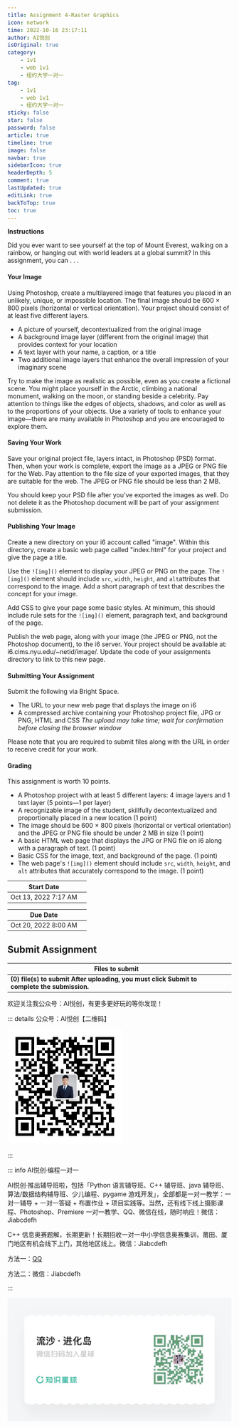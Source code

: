 ```yaml
---
title: Assignment 4-Raster Graphics
icon: network
time: 2022-10-16 23:17:11
author: AI悦创
isOriginal: true
category: 
    - 1v1
    - web 1v1
    - 纽约大学一对一
tag:
    - 1v1
    - web 1v1
    - 纽约大学一对一
sticky: false
star: false
password: false
article: true
timeline: true
image: false
navbar: true
sidebarIcon: true
headerDepth: 5
comment: true
lastUpdated: true
editLink: true
backToTop: true
toc: true
---
```


**Instructions**

Did you ever want to see yourself at the top of Mount Everest, walking on a rainbow, or hanging out with world leaders at a global summit? In this assignment, you can . . .

#### Your Image

Using Photoshop, create a multilayered image that features you placed in an unlikely, unique, or impossible location. The final image should be 600 × 800 pixels (horizontal or vertical orientation). Your project should consist of at least five different layers.

-   A picture of yourself, decontextualized from the original image
-   A background image layer (different from the original image) that provides context for your location
-   A text layer with your name, a caption, or a title
-   Two additional image layers that enhance the overall impression of your imaginary scene

Try to make the image as realistic as possible, even as you create a fictional scene. You might place yourself in the Arctic, climbing a national monument, walking on the moon, or standing beside a celebrity. Pay attention to things like the edges of objects, shadows, and color as well as to the proportions of your objects. Use a variety of tools to enhance your image—there are many available in Photoshop and you are encouraged to explore them.

#### Saving Your Work

Save your original project file, layers intact, in Photoshop (PSD) format. Then, when your work is complete, export the image as a JPEG or PNG file for the Web. Pay attention to the file size of your exported images, that they are suitable for the web. The JPEG or PNG file should be less than 2 MB.

You should keep your PSD file after you've exported the images as well. Do not delete it as the Photoshop document will be part of your assignment submission.

#### Publishing Your Image

Create a new directory on your i6 account called "image". Within this directory, create a basic web page called "index.html" for your project and give the page a title.

Use the `![img]()` element to display your JPEG or PNG on the page. The `![img]()` element should include `src`, `width`, `height`, and `alt`attributes that correspond to the image. Add a short paragraph of text that describes the concept for your image.

Add CSS to give your page some basic styles. At minimum, this should include rule sets for the `![img]()` element, paragraph text, and background of the page.

Publish the web page, along with your image (the JPEG or PNG, not the Photoshop document), to the i6 server. Your project should be available at: i6.cims.nyu.edu/~netid/image/. Update the code of your assignments directory to link to this new page.

#### Submitting Your Assignment

Submit the following via Bright Space. 

-   The URL to your new web page that displays the image on i6
-   A compressed archive containing your Photoshop project file, JPG or PNG, HTML and CSS
    *The upload may take time; wait for confirmation before closing the browser window*

Please note that you are required to submit files along with the URL in order to receive credit for your work.

#### Grading

This assignment is worth 10 points.

-   A Photoshop project with at least 5 different layers: 4 image layers and 1 text layer (5 points—1 per layer)
-   A recognizable image of the student, skillfully decontextualized and proportionally placed in a new location (1 point)
-   The image should be 600 × 800 pixels (horizontal or vertical orientation) and the JPEG or PNG file should be under 2 MB in size (1 point)
-   A basic HTML web page that displays the JPG or PNG file on i6 along with a paragraph of text. (1 point)
-   Basic CSS for the image, text, and background of the page. (1 point)
-   The web page's `![img]()` element should include `src`, `width`, `height`, and `alt` attributes that accurately correspond to the image. (1 point)

| Start Date           |      |
| -------------------- | ---- |
| Oct 13, 2022 7:17 AM |      |

| Due Date             |      |
| -------------------- | ---- |
| Oct 20, 2022 8:00 AM |      |

## Submit Assignment

| Files to submit                                              |      |
| ------------------------------------------------------------ | ---- |
| **(0) file(s) to submit  After uploading, you must click Submit to complete the submission.** |      |

欢迎关注我公众号：AI悦创，有更多更好玩的等你发现！

::: details 公众号：AI悦创【二维码】

![](/gzh.jpg)

:::

::: info AI悦创·编程一对一

AI悦创·推出辅导班啦，包括「Python 语言辅导班、C++ 辅导班、java 辅导班、算法/数据结构辅导班、少儿编程、pygame 游戏开发」，全部都是一对一教学：一对一辅导 + 一对一答疑 + 布置作业 + 项目实践等。当然，还有线下线上摄影课程、Photoshop、Premiere 一对一教学、QQ、微信在线，随时响应！微信：Jiabcdefh

C++ 信息奥赛题解，长期更新！长期招收一对一中小学信息奥赛集训，莆田、厦门地区有机会线下上门，其他地区线上。微信：Jiabcdefh

方法一：[QQ](http://wpa.qq.com/msgrd?v=3&uin=1432803776&site=qq&menu=yes)

方法二：微信：Jiabcdefh

:::

![](/zsxq.jpg)
